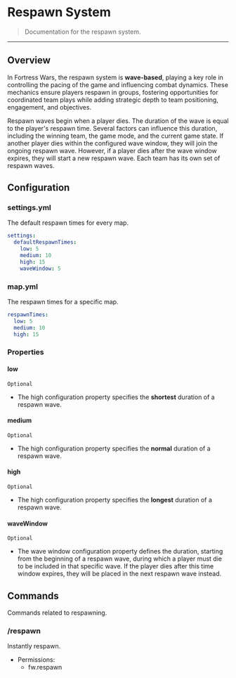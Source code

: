 # Respawn System

> Documentation for the respawn system.

---

## Overview

In Fortress Wars, the respawn system is **wave-based**, playing a key role in controlling the pacing of the game and influencing combat dynamics. These mechanics ensure players respawn in groups, fostering opportunities for coordinated team plays while adding strategic depth to team positioning, engagement, and objectives.

Respawn waves begin when a player dies. The duration of the wave is equal to the player's respawn time. Several factors can influence this duration, including the winning team, the game mode, and the current game state. If another player dies within the configured wave window, they will join the ongoing respawn wave. However, if a player dies after the wave window expires, they will start a new respawn wave. Each team has its own set of respawn waves.

## Configuration

### settings.yml

The default respawn times for every map.

```yaml
settings:
  defaultRespawnTimes:
    low: 5
    medium: 10
    high: 15
    waveWindow: 5
```

### map.yml

The respawn times for a specific map.

```yaml
respawnTimes:
  low: 5
  medium: 10
  high: 15
```

### Properties

#### low

`Optional`

- The high configuration property specifies the **shortest** duration of a respawn wave.

#### medium

`Optional`

- The high configuration property specifies the **normal** duration of a respawn wave.

#### high

`Optional`

- The high configuration property specifies the **longest** duration of a respawn wave.

#### waveWindow

`Optional`

- The wave window configuration property defines the duration, starting from the beginning of a respawn wave, during which a player must die to be included in that specific wave. If the player dies after this time window expires, they will be placed in the next respawn wave instead.

## Commands

Commands related to respawning.

### /respawn

Instantly respawn.

- Permissions:
  - fw.respawn
